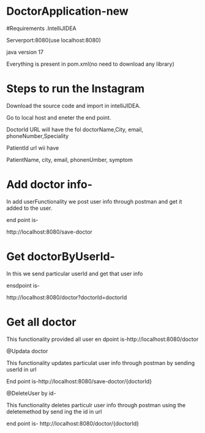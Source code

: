 # DoctorApplication-new

#Requirements
.IntelliJIDEA

Serverport:8080(use localhost:8080)

java version 17

Everything is present in pom.xml(no need to download any library)
# Steps to run the Instagram 

Download the source code and import in intelliJIDEA.

Go to local host and eneter the end point.

DoctorId URL will have the fol
doctorName,City, email, phoneNumber,Speciality

PatientId url wii have

PatientName, city, email, phonenUmber, symptom

# Add doctor info-

In add userFunctionality we post user info through postman and get it added to the user.

end point is-

http://localhost:8080/save-doctor

# Get doctorByUserId-

In this we send particular userId and get that user info

ensdpoint is-

http://localhost:8080/doctor?doctorId=doctorId

# Get all doctor

This functionality provided all user
en dpoint is-http://localhost:8080/doctor

@Updata doctor

This functionality updates particulat user info through postman by sending userId in url

End point is-http://localhost:8080/save-doctor/{doctorId}

@DeleteUser by id-

This functionality deletes particulr user info through postman using the deletemethod by send ing the id in url

end point is-
http://localhost:8080/doctor/{doctorId}
